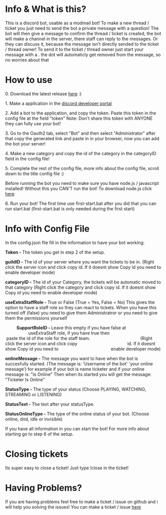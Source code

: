 <h1><strong>Info &amp; What is this?</strong></h1>
<p>This is a discord bot, usable as a modmail bot! To make a new thread / ticket you just need to send the bot a private message with a question! The bot will then give a message to confirm the thread / ticket is created, the bot will make a channel in the server, there staff can reply to the messages. Or they can discuss it, because the message isn't directly sended to the ticket / thread owner! To send it to the ticket / thread owner just start your message with a . the dot will automaticly get removed from the message, so no worries about that</p>
<h1><strong>How to use</strong></h1>
<p>0. Download the latest release <a href="link.com" target="_blank" rel="noopener">here</a> :)</p>
<p>1. Make a application in the <a href="https://discord.com/developers/applications" target="_blank" rel="noopener">discord developer portal</a></p>
<p>2. Add a bot to the application, and copy the token. Paste this token in the config file at the field "token" Note: Don't share this token with ANYONE they can fully use your bot!</p>
<p>3. Go to the Oauth2 tab, select "Bot" and then select "Administrator" after that copy the generated link and paste in in your browser, now you can add the bot your server!</p>
<p>4. Make a new category and copy the id of the category in the categoryID field in the config file!</p>
<p>5. Complete the rest of the config file, more info about the config file, scroll down to the title config file :)</p>
<p>Before running the bot you need to make sure you have node.js / javascript installed! Without this you CAN'T run the bot! To download node.js click <a href="https://nodejs.org/en/" target="_blank" rel="noopener">here</a></p>
<p>6. Run your bot! The first time use first-start.bat after you did that you can run start.bat (first-start.bat is only needed during the first start)</p>
<h1><strong>Info with Config File</strong></h1>
<p>In the config.json file fill in the information to have your bot working:</p>
<p><strong>Token -&nbsp;</strong>The token you get in step 2 of the setup.</p>
<p><strong>guildID -&nbsp;</strong>The id of your server where you want the tickets to be in. (Right click the server icon and click copy id. If it doesnt show Copy id you need to enable developer mode)</p>
<p><strong>categoryID -&nbsp;</strong>The id of your Category, the tickets will be automatic moved to that category (Right click the category and click copy id. If it doesnt show Copy id you need to enable developer mode)</p>
<p><strong>useExtraStaffRole -&nbsp;</strong>True or False (True = Yes, False = No) This gives the option to have a staff role so they can react to tickets. When you have this turned off (false) you need to give them Administratror or you need to give them the permissions yourself</p>
<p><strong>&nbsp; &nbsp; &nbsp; &nbsp; &nbsp; &nbsp;SupportRoleID - </strong>Leave this empty if you have false at&nbsp; &nbsp; &nbsp; &nbsp; &nbsp; &nbsp; &nbsp; &nbsp; &nbsp; &nbsp; &nbsp; &nbsp; &nbsp; &nbsp; &nbsp; &nbsp; &nbsp; &nbsp; &nbsp; &nbsp; &nbsp; &nbsp; &nbsp; &nbsp;useExtraStaff role, if you have true then&nbsp; &nbsp; &nbsp; &nbsp; &nbsp; &nbsp; &nbsp; &nbsp; &nbsp; &nbsp; &nbsp; &nbsp; &nbsp; &nbsp; &nbsp; &nbsp; &nbsp; &nbsp; &nbsp; &nbsp; &nbsp; &nbsp;paste the id of the role for the staff team.&nbsp; &nbsp; &nbsp; &nbsp; &nbsp; &nbsp; &nbsp; &nbsp; &nbsp; &nbsp; &nbsp; &nbsp; &nbsp; &nbsp; &nbsp; &nbsp; &nbsp; &nbsp; &nbsp; &nbsp; &nbsp;(Right click the server icon and click copy&nbsp; &nbsp; &nbsp; &nbsp; &nbsp; &nbsp; &nbsp; &nbsp; &nbsp; &nbsp; &nbsp; &nbsp; &nbsp; &nbsp; &nbsp; &nbsp; &nbsp; &nbsp; &nbsp; &nbsp; &nbsp;id. If it doesnt show Copy id you need to&nbsp; &nbsp; &nbsp; &nbsp; &nbsp; &nbsp; &nbsp; &nbsp; &nbsp; &nbsp; &nbsp; &nbsp; &nbsp; &nbsp; &nbsp; &nbsp; &nbsp; &nbsp; &nbsp; &nbsp; &nbsp; &nbsp;enable developer mode)</p>
<p><strong>onlineMessage -&nbsp;</strong>The message you want to have when the bot is succesfully started. (The message is: 'Username of the bot' 'your online message') for example if your bot is name ticketer and if your online message is: "Is Online" Then when its started you will get the message: "Ticketer Is Online"</p>
<p><strong>StatusType -&nbsp;</strong>The type of your status (Choose PLAYING, WATCHING, STREAMING or LISTENING)</p>
<p><strong>StatusText -&nbsp;</strong>The text after your statusType.</p>
<p><strong>StatusOnlineType -&nbsp;</strong>The type of the online status of your bot. (Choose online, dnd, idle or invisible)</p>
<p>If you have all information in you can start the bot! For more info about starting go to step 6 of the setup.</p>
<h1><strong>Closing tickets</strong></h1>
<p>Its super easy to close a ticket! Just type !close in the ticket!</p>
<h1><strong>Having Problems?</strong></h1>
<p>If you are having problems feel free to make a ticket / issue on github and i will help you solving the issues! You can make a ticket / issue <a href="link.com" target="_blank" rel="noopener">here</a></p>
